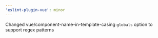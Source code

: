 ```yaml
---
'eslint-plugin-vue': minor
---
```


Changed vue/component-name-in-template-casing `globals` option to support regex patterns
